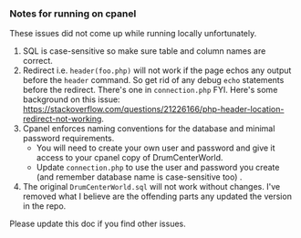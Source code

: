 ### Notes for running on cpanel

These issues did not come up while running locally unfortunately.

1. SQL is case-sensitive so make sure table and column names are correct.
2. Redirect i.e. `header(foo.php)` will not work if the page echos any output before the `header` command. So get rid of
   any debug `echo` statements before the redirect. There's one in `connection.php` FYI. Here's some background on this
   issue: https://stackoverflow.com/questions/21226166/php-header-location-redirect-not-working.
3. Cpanel enforces naming conventions for the database and minimal password requirements.
    - You will need to create your own user and password and give it access to your cpanel copy of DrumCenterWorld.
    - Update `connection.php` to use the user and password you create (and remember database name is case-sensitive too)
      .
4. The original `DrumCenterWorld.sql` will not work without changes. I've removed what I believe are the offending parts
   any updated the version in the repo.

Please update this doc if you find other issues.
